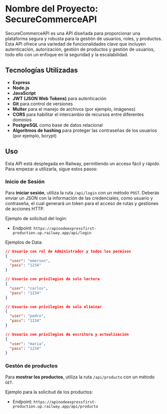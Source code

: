# **Nombre del Proyecto**: SecureCommerceAPI

SecureCommerceAPI es una API diseñada para proporcionar una plataforma segura y robusta para la gestión de usuarios, roles, y productos. Esta API ofrece una variedad de funcionalidades clave que incluyen autenticación, autorización, gestión de productos y gestión de usuarios, todo ello con un enfoque en la seguridad y la escalabilidad.

## Tecnologías Utilizadas
- **Express**
- **Node.js**
- **JavaScript**
- **JWT (JSON Web Tokens)** para autenticación
- **Git** para control de versiones
- **Multer** para el manejo de archivos (por ejemplo, imágenes)
- **CORS** para habilitar el intercambio de recursos entre diferentes dominios
- **PostgreSQL** como base de datos relacional
- **Algoritmos de hashing** para proteger las contraseñas de los usuarios (por ejemplo, bcrypt)

## Uso
Esta API está desplegada en Railway, permitiendo un acceso fácil y rápido. Para empezar a utilizarla, sigue estos pasos:

### Inicio de Sesión
Para **iniciar sesión**, utiliza la ruta `/api/login` con un método `POST`. Deberás enviar un JSON con la información de las credenciales, como usuario y contraseña, el cual generará un token para el acceso de rutas y gestiones de acciones HTTP.

Ejemplo de solicitud del login:
- Endpoint: `https://apinodeexpressfirst-production.up.railway.app/api/login`

Ejemplos de Data:

```json
// Usuario con rol de Administrador y todos los permisos
{
  "user": "emerson",
  "pass": "1234"
}

// Usuario con privilegios de solo lectura
{
  "user": "carlos",
  "pass": "1234"
}

// Usuario con privilegios de solo eliminar
{
  "user": "pedro",
  "pass": "1234"
}

// Usuario con privilegios de escritura y actualización
{
  "user": "maria",
  "pass": "1234"
}
```

### Gestón de productos
Para **mostrar los productos**, utiliza la ruta `/api/producto` con un método `GET`.

Ejemplo para la solicitud de los productos:
- Endpoint: `https://apinodeexpressfirst-production.up.railway.app/api/producto`
